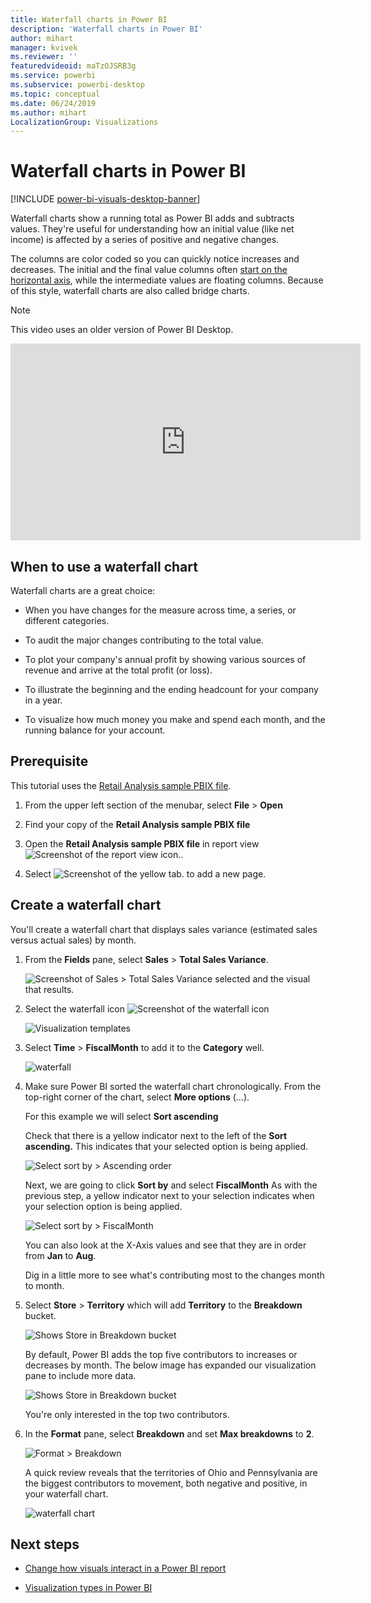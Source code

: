 ```yaml
---
title: Waterfall charts in Power BI
description: 'Waterfall charts in Power BI'
author: mihart
manager: kvivek
ms.reviewer: ''
featuredvideoid: maTzOJSRB3g
ms.service: powerbi
ms.subservice: powerbi-desktop
ms.topic: conceptual
ms.date: 06/24/2019
ms.author: mihart
LocalizationGroup: Visualizations
---
```


# Waterfall charts in Power BI

[!INCLUDE [power-bi-visuals-desktop-banner](../includes/power-bi-visuals-desktop-banner.md)]

Waterfall charts show a running total as Power BI adds and subtracts values. They're useful for understanding how an initial value (like net income) is affected by a series of positive and negative changes.

The columns are color coded so you can quickly notice increases and decreases. The initial and the final value columns often [start on the horizontal axis](https://support.office.com/article/Create-a-waterfall-chart-in-Office-2016-for-Windows-8de1ece4-ff21-4d37-acd7-546f5527f185#BKMK_Float "start on the horizontal axis"), while the intermediate values are floating columns. Because of this style, waterfall charts are also called bridge charts.

   > [!NOTE]
   > This video uses an older version of Power BI Desktop.
   > 
   > 

<iframe width="560" height="315" src="https://www.youtube.com/embed/qKRZPBnaUXM" frameborder="0" allow="autoplay; encrypted-media" allowfullscreen></iframe>

## When to use a waterfall chart

Waterfall charts are a great choice:

* When you have changes for the measure across time, a series, or different categories.

* To audit the major changes contributing to the total value.

* To plot your company's annual profit by showing various sources of revenue and arrive at the total profit (or loss).

* To illustrate the beginning and the ending headcount for your company in a year.

* To visualize how much money you make and spend each month, and the running balance for your account.

## Prerequisite

This tutorial uses the [Retail Analysis sample PBIX file](https://download.microsoft.com/download/9/6/D/96DDC2FF-2568-491D-AAFA-AFDD6F763AE3/Retail%20Analysis%20Sample%20PBIX.pbix).

1. From the upper left section of the menubar, select **File** > **Open**
   
2. Find your copy of the **Retail Analysis sample PBIX file**

1. Open the **Retail Analysis sample PBIX file** in report view ![Screenshot of the report view icon.](media/power-bi-visualization-kpi/power-bi-report-view.png).

1. Select ![Screenshot of the yellow tab.](media/power-bi-visualization-kpi/power-bi-yellow-tab.png) to add a new page.


## Create a waterfall chart

You'll create a waterfall chart that displays sales variance (estimated sales versus actual sales) by month.

1. From the **Fields** pane, select **Sales** > **Total Sales Variance**.

   ![Screenshot of Sales > Total Sales Variance selected and the visual that results.](media/power-bi-visualization-waterfall-charts/power-bi-first-value.png)

1. Select the waterfall icon ![Screenshot of the waterfall icon](media/power-bi-visualization-waterfall-charts/power-bi-waterfall-icon.png)

    ![Visualization templates](media/power-bi-visualization-waterfall-charts/convert-waterfall.png)

1. Select **Time** > **FiscalMonth** to add it to the **Category** well.

    ![waterfall](media/power-bi-visualization-waterfall-charts/power-bi-waterfall.png)

1. Make sure Power BI sorted the waterfall chart chronologically. From the top-right corner of the chart, select **More options** (...).

    For this example we will select **Sort ascending**

    Check that there is a yellow indicator next to the left of the **Sort ascending.** This indicates that your selected option is being applied.

    ![Select sort by > Ascending order](media/power-bi-visualization-waterfall-charts/power-bi-sort-by.png)

    Next, we are going to click **Sort by** and select **FiscalMonth** As with the previous step, a yellow indicator next to your selection indicates when your selection option is being applied.

    ![Select sort by > FiscalMonth](media/power-bi-visualization-waterfall-charts/power-bi-sort-by-fiscal-month.png)

    You can also look at the X-Axis values and see that they are in order from **Jan** to **Aug**.

    Dig in a little more to see what's contributing most to the changes month to month.

1.  Select **Store** > **Territory** which will add **Territory** to the **Breakdown** bucket.

    ![Shows Store in Breakdown bucket](media/power-bi-visualization-waterfall-charts/power-bi-waterfall-breakdown.png)

    By default, Power BI adds the top five contributors to increases or decreases by month. The below image has expanded our visualization pane to include more data. 

    ![Shows Store in Breakdown bucket](media/power-bi-visualization-waterfall-charts/power-bi-waterfall-breakdown-initial.png)

    You're only interested in the top two contributors.

1. In the **Format** pane, select **Breakdown** and set **Max breakdowns** to **2**.

    ![Format > Breakdown](media/power-bi-visualization-waterfall-charts/power-bi-waterfall-breakdown-maximum.png)

    A quick review reveals that the territories of Ohio and Pennsylvania are the biggest contributors to movement, both negative and positive, in your waterfall chart.

    ![waterfall chart](media/power-bi-visualization-waterfall-charts/power-bi-waterfall-axis.png)

## Next steps

* [Change how visuals interact in a Power BI report](../service-reports-visual-interactions.md)

* [Visualization types in Power BI](power-bi-visualization-types-for-reports-and-q-and-a.md)
